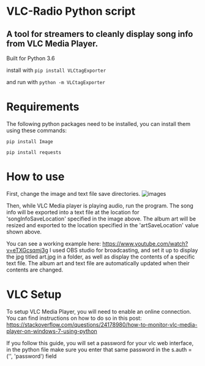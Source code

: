 # VLC-Radio Python script
## A tool for streamers to cleanly display song info from VLC Media Player.
Built for Python 3.6

install with 
```pip install VLCtagExporter ```

and run with 
``` python -m VLCtagExporter ```

# Requirements
The following python packages need to be installed, you can install them using these commands:
``` 
pip install Image   
```
``` 
pip install requests 
```

# How to use
First, change the image and text file save directories. 
![images](https://user-images.githubusercontent.com/27025504/34912841-409f2c9e-f8a0-11e7-8164-ceebe02c58e1.png)

Then, while VLC Media player is playing audio, run the program. The song info will be exported into a text file at the location for 'songInfoSaveLocation' specified in the image above. The album art will be resized and exported to the location specified in the 'artSaveLocation' value shown above.

You can see a working example here: https://www.youtube.com/watch?v=eTXGcsqmj3g I used OBS studio for broadcasting, and set it up to display the jpg titled art.jpg in a folder, as well as display the contents of a specific text file. The album art and text file are automatically updated when their contents are changed.

# VLC Setup
To setup VLC Media Player, you will need to enable an online connection. You can find instructions on how to do so in this post:
https://stackoverflow.com/questions/24178980/how-to-monitor-vlc-media-player-on-windows-7-using-python

If you follow this guide, you will set a password for your vlc web interface, in the python file make sure you enter that same password in the s.auth = ('', 'password') field
